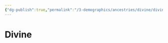 ```yaml
---
{"dg-publish":true,"permalink":"/3-demographics/ancestries/divine/divine/","noteIcon":""}
---
```


# Divine

